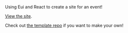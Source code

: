 Using Eui and React to create a site for an event!

[View the site](https://www.rainbowstacksummit.com/).

Check out [the template repo](https://github.com/brittanyjoiner15/eui-event) if you want to make your own!
